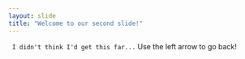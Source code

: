 ```yaml
---
layout: slide
title: "Welcome to our second slide!"
---
```

` I didn't think I'd get this far...`
Use the left arrow to go back!
